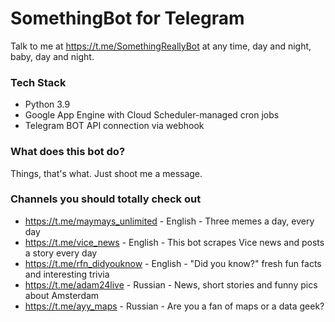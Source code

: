 # SomethingBot for Telegram

Talk to me at https://t.me/SomethingReallyBot at any time, day and night, baby, day and night.

### Tech Stack

- Python 3.9
- Google App Engine with Cloud Scheduler-managed cron jobs
- Telegram BOT API connection via webhook

### What does this bot do?

Things, that's what. Just shoot me a message.

### Channels you should totally check out

- https://t.me/maymays_unlimited - English - Three memes a day, every day
- https://t.me/vice_news - English - This bot scrapes Vice news and posts a story every day
- https://t.me/rfn_didyouknow - English - "Did you know?" fresh fun facts and interesting trivia
- https://t.me/adam24live - Russian - News, short stories and funny pics about Amsterdam
- https://t.me/ayy_maps - Russian - Are you a fan of maps or a data geek?
